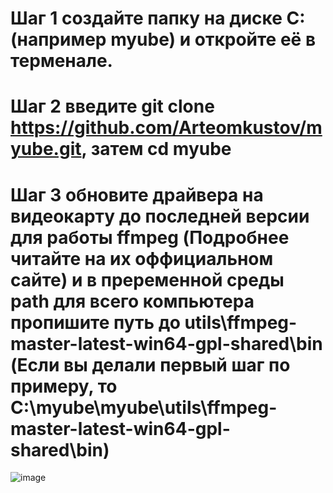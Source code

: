 # Шаг 1 создайте папку на диске C: (например myube) и откройте её в терменале.
# Шаг 2 введите git clone https://github.com/Arteomkustov/myube.git, затем cd myube
# Шаг 3 обновите драйвера на видеокарту до последней версии для работы ffmpeg (Подробнее читайте на их оффициальном сайте) и в преременной среды path для всего компьютера пропишите путь до utils\ffmpeg-master-latest-win64-gpl-shared\bin (Если вы делали первый шаг по примеру, то C:\myube\myube\utils\ffmpeg-master-latest-win64-gpl-shared\bin)
![image](https://github.com/user-attachments/assets/e2787357-41c4-48f6-9791-643265868a9b)

